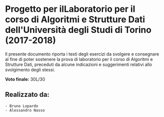 # Progetto per ilLaboratorio per il corso di Algoritmi e Strutture Dati dell'Università degli Studi di Torino (2017-2018)

Il presente documento riporta i testi degli esercizi da svolgere e consegnare al fine di poter sostenere la prova di laboratorio per il corso di Algoritmi e Strutture Dati, preceduti da alcune indicazioni e suggerimenti relativi allo svolgimento degli stessi.

**Voto finale:** 30L/30

## Realizzato da:
    - Bruno Lopardo
    - Alessandro Nasso

